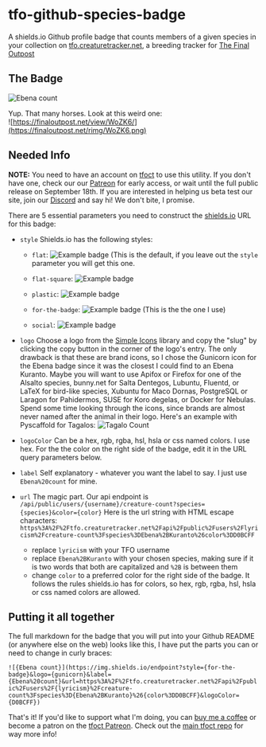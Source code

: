 # tfo-github-species-badge
A shields.io Github profile badge that counts members of a given species in your collection on [tfo.creaturetracker.net](https://tfo.creaturetracker.net), a breeding tracker for [The Final Outpost](https://finaloutpost.net)


## The Badge

![Ebena count](https://img.shields.io/endpoint?style=for-the-badge&logo=gunicorn&label=Ebena%20count&url=https%3A%2F%2Ftfo.creaturetracker.net%2Fapi%2Fpublic%2Fusers%2Flyricism%2Fcreature-count%3Fspecies%3DEbena%2BKuranto%26color%3DD0BCFF&logoColor=D0BCFF)

Yup. That many horses. Look at this weird one:<br />
![https://finaloutpost.net/view/WoZK6/](https://finaloutpost.net/rimg/WoZK6.png)

## Needed Info

<b>NOTE:</b> You need to have an account on [tfoct](https://tfo.creaturetracker.net) to use this utility. If you don't have one, check our our <a href="https://patreon.com/tfoct?utm_medium=unknown&utm_source=join_link&utm_campaign=creatorshare_creator&utm_content=copyLink">Patreon</a> for early access, or wait until the full public release on September 18th. If you are interested in helping us beta test our site, join our <a href="https://discord.gg/PMtE3jrXYR">Discord</a> and say hi! We don't bite, I promise.

There are 5 essential parameters you need to construct the [shields.io](https://shields.io) URL for this badge:

- `style`
  Shields.io has the following styles:
  
    - `flat`: ![Example badge](https://img.shields.io/badge/example-badge-magenta?style=flat) (This is the default, if you leave out the `style` parameter you will get this one.
      
    - `flat-square`: ![Example badge](https://img.shields.io/badge/example-badge-magenta?style=flat-square)
      
    - `plastic`: ![Example badge](https://img.shields.io/badge/example-badge-magenta?style=plastic)
      
    - `for-the-badge`: ![Example badge](https://img.shields.io/badge/example-badge-magenta?style=for-the-badge) (This is the the one I use)
      
    - `social`: ![Example badge](https://img.shields.io/badge/example-badge-magenta?style=social)

- `logo`
  Choose a logo from the [Simple Icons](https://simpleicons.org/) library and copy the "slug" by clicking the copy button in the corner of the logo's entry. The only drawback is that these are brand icons, so I chose the Gunicorn icon for the Ebena badge since it was the closest I could find to an Ebena Kuranto. Maybe you will want to use Apifox or Firefox for one of the Alsalto species, bunny.net for Salta Dentegos, Lubuntu, Fluentd, or LaTeX for bird-like species, Xubuntu for Maco Dornas,  PostgreSQL or Laragon for Pahidermos, SUSE for Koro degelas, or Docker for Nebulas. Spend some time looking through the icons, since brands are almost never named after the animal in their logo. Here's an example with Pyscaffold for Tagalos: ![Tagalo Count](https://img.shields.io/badge/Tagalo_count-200-magenta?logo=pyscaffold&style=for-the-badge)

- `logoColor`
   Can be a hex, rgb, rgba, hsl, hsla or css named colors. I use hex. For the the color on the right side of the badge, edit it in the URL query parameters below.
  
- `label`
  Self explanatory - whatever you want the label to say. I just use `Ebena%20count` for mine.

- `url`
    The magic part. Our api endpoint is `/api/public/users/{username}/creature-count?species={species}&color={color}` Here is the url string with HTML escape characters:
  `https%3A%2F%2Ftfo.creaturetracker.net%2Fapi%2Fpublic%2Fusers%2Flyricism%2Fcreature-count%3Fspecies%3DEbena%2BKuranto%26color%3DD0BCFF`
    - replace `lyricism` with your TFO username
    - replace `Ebena%2BKuranto` with your chosen species, making sure if it is two words that both are capitalized and `%2B` is between them
    - change `color` to a preferred color for the right side of the badge. It follows the rules shields.io has for colors, so hex, rgb, rgba, hsl, hsla or css named colors are allowed.
      
## Putting it all together
The full markdown for the badge that you will put into your Github README (or anywhere else on the web) looks like this, I have put the parts you can or need to change in curly braces:

`![{Ebena count}](https://img.shields.io/endpoint?style={for-the-badge}&logo={gunicorn}&label={Ebena%20count}&url=https%3A%2F%2Ftfo.creaturetracker.net%2Fapi%2Fpublic%2Fusers%2F{lyricism}%2Fcreature-count%3Fspecies%3D{Ebena%2BKuranto}%26{color%3DD0BCFF}&logoColor={D0BCFF})`

That's it! If you'd like to support what I'm doing, you can <a href="https://ko-fi.com/lyricism_">buy me a coffee</a> or become a patron on the <a href="https://patreon.com/tfoct?utm_medium=unknown&utm_source=join_link&utm_campaign=creatorshare_creator&utm_content=copyLink">tfoct Patreon</a>. Check out the [main tfoct repo](https://github.com/rio-codes/tfo-creaturetracker) for way more info!
